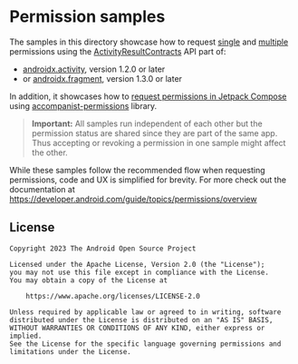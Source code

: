 # Permission samples

The samples in this directory showcase how to request
[single](src/main/java/com/example/platform/privacy/permissions/SinglePermission.kt)
and [multiple](src/main/java/com/example/platform/privacy/permissions/MultiplePermissions.kt)
permissions using the [ActivityResultContracts](https://developer.android.com/reference/androidx/activity/result/contract/ActivityResultContracts) API part of:

- [androidx.activity](https://developer.android.com/jetpack/androidx/releases/activity), 
version 1.2.0 or later
- or [androidx.fragment](https://developer.android.com/jetpack/androidx/releases/fragment),
version 1.3.0 or later

In addition, it showcases how to [request permissions in Jetpack Compose](src/main/java/com/example/platform/privacy/permissions/ComposePermissions.kt)
using [accompanist-permissions](https://github.com/google/accompanist/tree/main/permissions) library. 

> **Important:** All samples run independent of each other but the permission status are shared since
they are part of the same app. Thus accepting or revoking a permission in one sample might affect
the other.

While these samples follow the recommended flow when requesting permissions, code and UX is simplified
for brevity. For more check out the documentation at
https://developer.android.com/guide/topics/permissions/overview

## License

```
Copyright 2023 The Android Open Source Project
 
Licensed under the Apache License, Version 2.0 (the "License");
you may not use this file except in compliance with the License.
You may obtain a copy of the License at

    https://www.apache.org/licenses/LICENSE-2.0

Unless required by applicable law or agreed to in writing, software
distributed under the License is distributed on an "AS IS" BASIS,
WITHOUT WARRANTIES OR CONDITIONS OF ANY KIND, either express or implied.
See the License for the specific language governing permissions and
limitations under the License.
```

